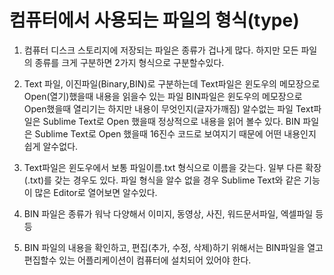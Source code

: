 # 컴퓨터에서 사용되는 파일의 형식(type)
1. 컴퓨터 디스크 스토리지에 저장되는 파일은 종류가 겁나게 많다.
	하지만 모든 파일의 종류를 크게 구분하면 2가지 형식으로 구분할수있다.
2. Text 파일, 이진파일(Binary,BIN)로 구분하는데
	Text파일은 윈도우의 메모장으로 Open(열기)했을때 내용을 읽을수 있는 파일
	BIN파일은 윈도우의 메모장으로 Open했을때 열리기는 하지만 내용이 무엇인지(글자가깨짐)
		알수없는 파일
	Text파일은 Sublime Text로 Open 했을때 정상적으로 내용을 읽어 볼수 있다.
	BIN 파일은 Sublime Text로 Open 했을때 16진수 코드로 보여지기 때문에 어떤 내용인지
	쉽게 알수없다.
	
3. Text파일은 윈도우에서 보통 파일이름.txt 형식으로 이름을 갖는다. 일부 다른 확장(.txt)를 갖는
	경우도 있다. 파일 형식을 알수 없을 경우 Sublime Text와 같은 기능이 많은 Editor로 열어보면
	알수있다.
4. BIN 파일은 종류가 워낙 다양해서 이미지, 동영상, 사진, 워드문서파일, 엑셀파일 등등
5. BIN 파일의 내용을 확인하고, 편집(추가, 수정, 삭제)하기 위해서는 BIN파일을 열고 편집할수 있는
	어플리케이션이 컴퓨터에 설치되어 있어야 한다.